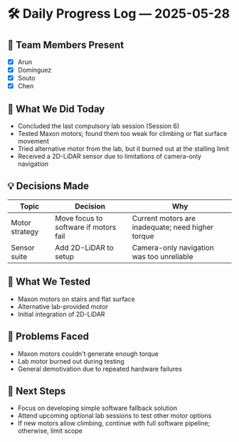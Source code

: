 # 🛠️ Daily Progress Log — 2025-05-28

## 👥 Team Members Present

* [x] Arun
* [x] Domínguez
* [x] Souto
* [x] Chen

## 🎯 What We Did Today

* Concluded the last compulsory lab session (Session 6)
* Tested Maxon motors; found them too weak for climbing or flat surface movement
* Tried alternative motor from the lab, but it burned out at the stalling limit
* Received a 2D-LiDAR sensor due to limitations of camera-only navigation

## 💡 Decisions Made

| Topic          | Decision                              | Why                                               |
| -------------- | ------------------------------------- | ------------------------------------------------- |
| Motor strategy | Move focus to software if motors fail | Current motors are inadequate; need higher torque |
| Sensor suite   | Add 2D-LiDAR to setup                 | Camera-only navigation was too unreliable         |

## 🧪 What We Tested

* Maxon motors on stairs and flat surface
* Alternative lab-provided motor
* Initial integration of 2D-LiDAR

## 🔧 Problems Faced

* Maxon motors couldn't generate enough torque
* Lab motor burned out during testing
* General demotivation due to repeated hardware failures

## 📌 Next Steps

* Focus on developing simple software fallback solution
* Attend upcoming optional lab sessions to test other motor options
* If new motors allow climbing, continue with full software pipeline; otherwise, limit scope

